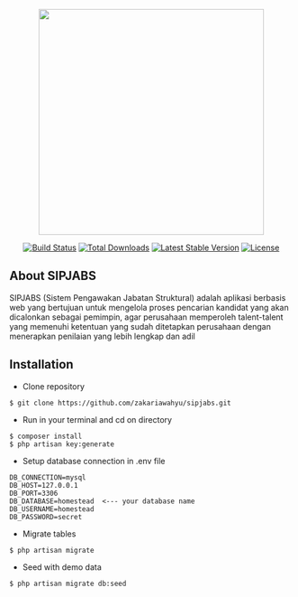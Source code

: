 <p align="center"><img src="https://res.cloudinary.com/dtfbvvkyp/image/upload/v1566331377/laravel-logolockup-cmyk-red.svg" width="400"></p>

<p align="center">
<a href="https://travis-ci.org/laravel/framework"><img src="https://travis-ci.org/laravel/framework.svg" alt="Build Status"></a>
<a href="https://packagist.org/packages/laravel/framework"><img src="https://poser.pugx.org/laravel/framework/d/total.svg" alt="Total Downloads"></a>
<a href="https://packagist.org/packages/laravel/framework"><img src="https://poser.pugx.org/laravel/framework/v/stable.svg" alt="Latest Stable Version"></a>
<a href="https://packagist.org/packages/laravel/framework"><img src="https://poser.pugx.org/laravel/framework/license.svg" alt="License"></a>
</p>

## About SIPJABS

SIPJABS (Sistem Pengawakan Jabatan Struktural) adalah aplikasi berbasis web yang bertujuan untuk mengelola proses pencarian kandidat yang akan dicalonkan sebagai pemimpin, agar perusahaan memperoleh talent-talent yang memenuhi ketentuan yang sudah ditetapkan perusahaan dengan menerapkan penilaian yang lebih lengkap dan adil

## Installation
- Clone repository
```
$ git clone https://github.com/zakariawahyu/sipjabs.git
```
- Run in your terminal and cd on directory
```
$ composer install
$ php artisan key:generate
```
- Setup database connection in .env file
```
DB_CONNECTION=mysql
DB_HOST=127.0.0.1
DB_PORT=3306
DB_DATABASE=homestead  <--- your database name
DB_USERNAME=homestead
DB_PASSWORD=secret
```


- Migrate tables
```
$ php artisan migrate
```


- Seed with demo data
```
$ php artisan migrate db:seed
```
